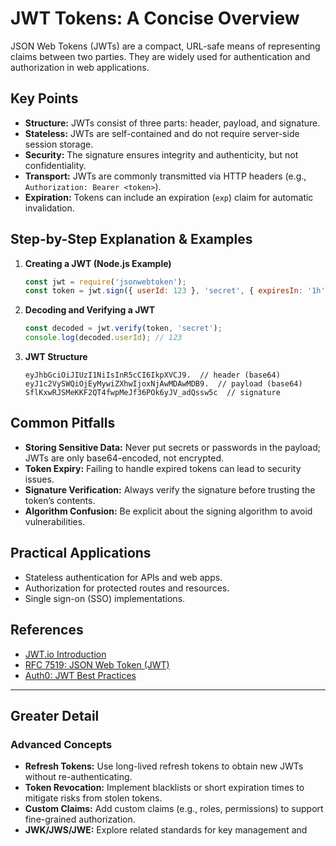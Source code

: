 # JWT Tokens: A Concise Overview

JSON Web Tokens (JWTs) are a compact, URL-safe means of representing claims between two parties. They are widely used for authentication and authorization in web applications.

## Key Points

- **Structure:** JWTs consist of three parts: header, payload, and signature.
- **Stateless:** JWTs are self-contained and do not require server-side session storage.
- **Security:** The signature ensures integrity and authenticity, but not confidentiality.
- **Transport:** JWTs are commonly transmitted via HTTP headers (e.g., `Authorization: Bearer <token>`).
- **Expiration:** Tokens can include an expiration (`exp`) claim for automatic invalidation.

## Step-by-Step Explanation & Examples

1. **Creating a JWT (Node.js Example)**
   ```js
   const jwt = require('jsonwebtoken');
   const token = jwt.sign({ userId: 123 }, 'secret', { expiresIn: '1h' });
   ```

2. **Decoding and Verifying a JWT**
   ```js
   const decoded = jwt.verify(token, 'secret');
   console.log(decoded.userId); // 123
   ```

3. **JWT Structure**
   ```
   eyJhbGciOiJIUzI1NiIsInR5cCI6IkpXVCJ9.  // header (base64)
   eyJ1c2VySWQiOjEyMywiZXhwIjoxNjAwMDAwMDB9.  // payload (base64)
   SflKxwRJSMeKKF2QT4fwpMeJf36POk6yJV_adQssw5c  // signature
   ```

## Common Pitfalls

- **Storing Sensitive Data:** Never put secrets or passwords in the payload; JWTs are only base64-encoded, not encrypted.
- **Token Expiry:** Failing to handle expired tokens can lead to security issues.
- **Signature Verification:** Always verify the signature before trusting the token’s contents.
- **Algorithm Confusion:** Be explicit about the signing algorithm to avoid vulnerabilities.

## Practical Applications

- Stateless authentication for APIs and web apps.
- Authorization for protected routes and resources.
- Single sign-on (SSO) implementations.

## References

- [JWT.io Introduction](https://jwt.io/introduction/)
- [RFC 7519: JSON Web Token (JWT)](https://datatracker.ietf.org/doc/html/rfc7519)
- [Auth0: JWT Best Practices](https://auth0.com/docs/secure/tokens/json-web-tokens)

---

## Greater Detail

### Advanced Concepts

- **Refresh Tokens:** Use long-lived refresh tokens to obtain new JWTs without re-authenticating.
- **Token Revocation:** Implement blacklists or short expiration times to mitigate risks from stolen tokens.
- **Custom Claims:** Add custom claims (e.g., roles, permissions) to support fine-grained authorization.
- **JWK/JWS/JWE:** Explore related standards for key management and